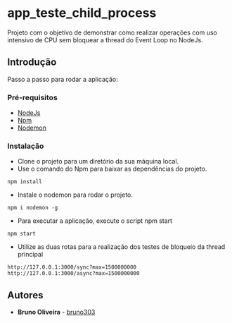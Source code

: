 # app_teste_child_process

Projeto com o objetivo de demonstrar como realizar operações com uso intensivo de CPU sem bloquear a thread do Event Loop no NodeJs.

## Introdução

Passo a passo para rodar a aplicação:

### Pré-requisitos

* [NodeJs](https://nodejs.org/en/)
* [Npm](https://www.npmjs.com/)
* [Nodemon](https://nodemon.io/)

### Instalação

* Clone o projeto para um diretório da sua máquina local.
* Use o comando do Npm para baixar as dependências do projeto.
```
npm install
```

* Instale o nodemon para rodar o projeto.
```
npm i nodemon -g
```

* Para executar a aplicação, execute o script npm start

```
npm start
```

* Utilize as duas rotas para a realização dos testes de bloqueio da thread principal

```
http://127.0.0.1:3000/sync?max=1500000000
http://127.0.0.1:3000/async?max=1500000000
```

## Autores

* **Bruno Oliveira** - [bruno303](https://github.com/bruno303)


